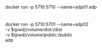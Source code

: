 #
docker run -p 5710:5710 --name=adp01 adp

#

docker run -p 5710:5701 --name=adp02 \
-v $(pwd)/volume/dist:/dist \
-v $(pwd)/volume/public:/public \
adp
